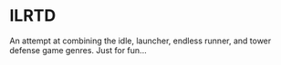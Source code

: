 # ILRTD

An attempt at combining the idle, launcher, endless runner, and tower defense game genres. Just for fun...
